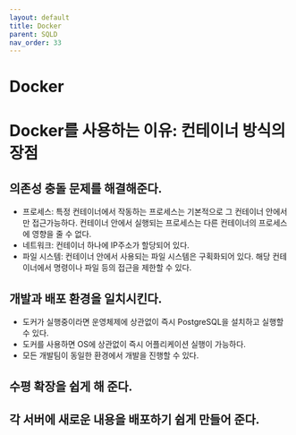 ```yaml
---
layout: default
title: Docker
parent: SQLD
nav_order: 33
---
```


# Docker

# Docker를 사용하는 이유: 컨테이너 방식의 장점

## 의존성 충돌 문제를 해결해준다.

- 프로세스: 특정 컨테이너에서 작동하는 프로세스는 기본적으로 그 컨테이너 안에서만 접근가능하다. 컨테이너 안에서 실행되는 프로세스는 다른 컨테이너의 프로세스에 영향을 줄 수 없다.
- 네트워크: 컨테이너 하나에 IP주소가 할당되어 있다.
- 파일 시스템: 컨테이너 안에서 사용되는 파일 시스템은 구획화되어 있다. 해당 컨테이너에서 명령이나 파일 등의 접근을 제한할 수 있다.

## 개발과 배포 환경을 일치시킨다.

- 도커가 실행중이라면 운영체제에 상관없이 즉시 PostgreSQL을 설치하고 실행할 수 있다.
- 도커를 사용하면 OS에 상관없이 즉시 어플리케이션 실행이 가능하다.
- 모든 개발팀이 동일한 환경에서 개발을 진행할 수 있다.

## 수평 확장을 쉽게 해 준다.

## 각 서버에 새로운 내용을 배포하기 쉽게 만들어 준다.
